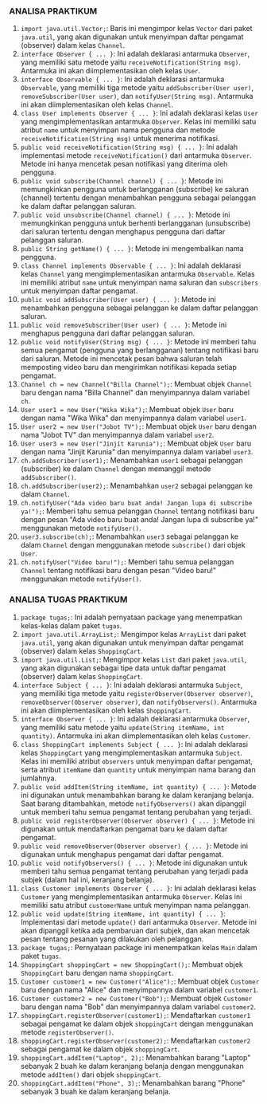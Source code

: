 ### ANALISA PRAKTIKUM
1. `import java.util.Vector;`: Baris ini mengimpor kelas `Vector` dari paket `java.util`, yang akan digunakan untuk menyimpan daftar pengamat (observer) dalam kelas `Channel`.
2. `interface Observer { ... }`: Ini adalah deklarasi antarmuka `Observer`, yang memiliki satu metode yaitu `receiveNotification(String msg)`. Antarmuka ini akan diimplementasikan oleh kelas `User`.
3. `interface Observable { ... }`: Ini adalah deklarasi antarmuka `Observable`, yang memiliki tiga metode yaitu `addSubscriber(User user)`, `removeSubscriber(User user)`, dan `notifyUser(String msg)`. Antarmuka ini akan diimplementasikan oleh kelas `Channel`.
4. `class User implements Observer { ... }`: Ini adalah deklarasi kelas `User` yang mengimplementasikan antarmuka `Observer`. Kelas ini memiliki satu atribut `name` untuk menyimpan nama pengguna dan metode `receiveNotification(String msg)` untuk menerima notifikasi.
5. `public void receiveNotification(String msg) { ... }`: Ini adalah implementasi metode `receiveNotification()` dari antarmuka `Observer`. Metode ini hanya mencetak pesan notifikasi yang diterima oleh pengguna.
6. `public void subscribe(Channel channel) { ... }`: Metode ini memungkinkan pengguna untuk berlangganan (subscribe) ke saluran (channel) tertentu dengan menambahkan pengguna sebagai pelanggan ke dalam daftar pelanggan saluran.
7. `public void unsubscribe(Channel channel) { ... }`: Metode ini memungkinkan pengguna untuk berhenti berlangganan (unsubscribe) dari saluran tertentu dengan menghapus pengguna dari daftar pelanggan saluran.
8. `public String getName() { ... }`: Metode ini mengembalikan nama pengguna.
9. `class Channel implements Observable { ... }`: Ini adalah deklarasi kelas `Channel` yang mengimplementasikan antarmuka `Observable`. Kelas ini memiliki atribut `name` untuk menyimpan nama saluran dan `subscribers` untuk menyimpan daftar pengamat.
10. `public void addSubscriber(User user) { ... }`: Metode ini menambahkan pengguna sebagai pelanggan ke dalam daftar pelanggan saluran.
11. `public void removeSubscriber(User user) { ... }`: Metode ini menghapus pengguna dari daftar pelanggan saluran.
12. `public void notifyUser(String msg) { ... }`: Metode ini memberi tahu semua pengamat (pengguna yang berlangganan) tentang notifikasi baru dari saluran. Metode ini mencetak pesan bahwa saluran telah memposting video baru dan mengirimkan notifikasi kepada setiap pengamat.
15. `Channel ch = new Channel("Billa Channel");`: Membuat objek `Channel` baru dengan nama "Billa Channel" dan menyimpannya dalam variabel `ch`.
16. `User user1 = new User("Wika Wika");`: Membuat objek `User` baru dengan nama "Wika Wika" dan menyimpannya dalam variabel `user1`.
17. `User user2 = new User("Jobot TV");`: Membuat objek `User` baru dengan nama "Jobot TV" dan menyimpannya dalam variabel `user2`.
18. `User user3 = new User("Jinjit Karunia");`: Membuat objek `User` baru dengan nama "Jinjit Karunia" dan menyimpannya dalam variabel `user3`.
19. `ch.addSubscriber(user1);`: Menambahkan `user1` sebagai pelanggan (subscriber) ke dalam `Channel` dengan memanggil metode `addSubscriber()`.
20. `ch.addSubscriber(user2);`: Menambahkan `user2` sebagai pelanggan ke dalam `Channel`.
21. `ch.notifyUser("Ada video baru buat anda! Jangan lupa di subscribe ya!");`: Memberi tahu semua pelanggan `Channel` tentang notifikasi baru dengan pesan "Ada video baru buat anda! Jangan lupa di subscribe ya!" menggunakan metode `notifyUser()`.
22. `user3.subscribe(ch);`: Menambahkan `user3` sebagai pelanggan ke dalam `Channel` dengan menggunakan metode `subscribe()` dari objek `User`.
23. `ch.notifyUser("Video baru!");`: Memberi tahu semua pelanggan `Channel` tentang notifikasi baru dengan pesan "Video baru!" menggunakan metode `notifyUser()`.

### ANALISA TUGAS PRAKTIKUM
1. `package tugas;`: Ini adalah pernyataan package yang menempatkan kelas-kelas dalam paket `tugas`.
2. `import java.util.ArrayList;`: Mengimpor kelas `ArrayList` dari paket `java.util`, yang akan digunakan untuk menyimpan daftar pengamat (observer) dalam kelas `ShoppingCart`.
3. `import java.util.List;`: Mengimpor kelas `List` dari paket `java.util`, yang akan digunakan sebagai tipe data untuk daftar pengamat (observer) dalam kelas `ShoppingCart`.
4. `interface Subject { ... }`: Ini adalah deklarasi antarmuka `Subject`, yang memiliki tiga metode yaitu `registerObserver(Observer observer)`, `removeObserver(Observer observer)`, dan `notifyObservers()`. Antarmuka ini akan diimplementasikan oleh kelas `ShoppingCart`.
5. `interface Observer { ... }`: Ini adalah deklarasi antarmuka `Observer`, yang memiliki satu metode yaitu `update(String itemName, int quantity)`. Antarmuka ini akan diimplementasikan oleh kelas `Customer`.
6. `class ShoppingCart implements Subject { ... }`: Ini adalah deklarasi kelas `ShoppingCart` yang mengimplementasikan antarmuka `Subject`. Kelas ini memiliki atribut `observers` untuk menyimpan daftar pengamat, serta atribut `itemName` dan `quantity` untuk menyimpan nama barang dan jumlahnya.
7. `public void addItem(String itemName, int quantity) { ... }`: Metode ini digunakan untuk menambahkan barang ke dalam keranjang belanja. Saat barang ditambahkan, metode `notifyObservers()` akan dipanggil untuk memberi tahu semua pengamat tentang perubahan yang terjadi.
8. `public void registerObserver(Observer observer) { ... }`: Metode ini digunakan untuk mendaftarkan pengamat baru ke dalam daftar pengamat.
9. `public void removeObserver(Observer observer) { ... }`: Metode ini digunakan untuk menghapus pengamat dari daftar pengamat.
10. `public void notifyObservers() { ... }`: Metode ini digunakan untuk memberi tahu semua pengamat tentang perubahan yang terjadi pada subjek (dalam hal ini, keranjang belanja).
11. `class Customer implements Observer { ... }`: Ini adalah deklarasi kelas `Customer` yang mengimplementasikan antarmuka `Observer`. Kelas ini memiliki satu atribut `customerName` untuk menyimpan nama pelanggan.
12. `public void update(String itemName, int quantity) { ... }`: Implementasi dari metode `update()` dari antarmuka `Observer`. Metode ini akan dipanggil ketika ada pembaruan dari subjek, dan akan mencetak pesan tentang pesanan yang dilakukan oleh pelanggan.
13. `package tugas;`: Pernyataan package ini menempatkan kelas `Main` dalam paket `tugas`.
14. `ShoppingCart shoppingCart = new ShoppingCart();`: Membuat objek `ShoppingCart` baru dengan nama `shoppingCart`.
15. `Customer customer1 = new Customer("Alice");`: Membuat objek `Customer` baru dengan nama "Alice" dan menyimpannya dalam variabel `customer1`.
16. `Customer customer2 = new Customer("Bob");`: Membuat objek `Customer` baru dengan nama "Bob" dan menyimpannya dalam variabel `customer2`.
17. `shoppingCart.registerObserver(customer1);`: Mendaftarkan `customer1` sebagai pengamat ke dalam objek `shoppingCart` dengan menggunakan metode `registerObserver()`.
18. `shoppingCart.registerObserver(customer2);`: Mendaftarkan `customer2` sebagai pengamat ke dalam objek `shoppingCart`.
19. `shoppingCart.addItem("Laptop", 2);`: Menambahkan barang "Laptop" sebanyak 2 buah ke dalam keranjang belanja dengan menggunakan metode `addItem()` dari objek `shoppingCart`.
20. `shoppingCart.addItem("Phone", 3);`: Menambahkan barang "Phone" sebanyak 3 buah ke dalam keranjang belanja.
